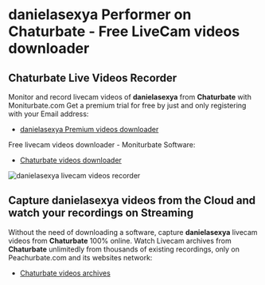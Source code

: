# danielasexya Performer on Chaturbate - Free LiveCam videos downloader

## Chaturbate Live Videos Recorder

Monitor and record livecam videos of **danielasexya** from **Chaturbate** with Moniturbate.com
Get a premium trial for free by just and only registering with your Email address:
* [danielasexya Premium videos downloader](https://moniturbate.com/request-demo-licence-key.html)

Free livecam videos downloader - Moniturbate Software:
* [Chaturbate videos downloader](https://moniturbate.com/moniturbate-download-software.html)

![danielasexya livecam videos recorder](https://peachurnet.com/templates/moniturbate-software.png)


## Capture danielasexya videos from the Cloud and watch your recordings on Streaming

Without the need of downloading a software, capture **danielasexya** livecam videos from **Chaturbate** 100% online.
Watch Livecam archives from **Chaturbate** unlimitedly from thousands of existing recordings, only on Peachurbate.com and its websites network:
* [Chaturbate videos archives](https://peachurnet.com/)